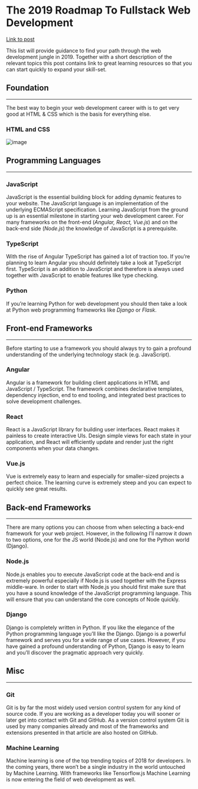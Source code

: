 # The 2019 Roadmap To Fullstack Web Development

[Link to post](https://medium.com/codingthesmartway-com-blog/the-2019-roadmap-to-fullstack-web-development-1bba67a54ae8)

This list will provide guidance to find your path through the web development jungle in 2019. Together with a short description of the relevant topics this post contains link to great learning resources so that you can start quickly to expand your skill-set.

## Foundation
---
The best way to begin your web development career with is to get very good at HTML & CSS which is the basis for everything else.

### HTML and CSS
![image](https://miro.medium.com/max/2048/0*xR4nYfC5SYC54c3J.png)

## Programming Languages
---
### JavaScript

JavaScript is the essential building block for adding dynamic features to your website. The JavaScript language is an implementation of the underlying ECMAScript specification. Learning JavaScript from the ground up is an essential milestone in starting your web development career. For many frameworks on the front-end (*Angular, React, Vue.js*) and on the back-end side (*Node.js*) the knowledge of JavaScript is a prerequisite.

### TypeScript

With the rise of Angular TypeScript has gained a lot of traction too. If you’re planning to learn Angular you should definitely take a look at TypeScript first.
TypeScript is an addition to JavaScript and therefore is always used together with JavaScript to enable features like type checking.

### Python

If you’re learning Python for web development you should then take a look at Python web programming frameworks like *Django* or *Flask*.

## Front-end Frameworks
---
Before starting to use a framework you should always try to gain a profound understanding of the underlying technology stack (e.g. JavaScript).

### Angular

Angular is a framework for building client applications in HTML and JavaScript / TypeScript. The framework combines declarative templates, dependency injection, end to end tooling, and integrated best practices to solve development challenges.

### React

React is a JavaScript library for building user interfaces. React makes it painless to create interactive UIs. Design simple views for each state in your application, and React will efficiently update and render just the right components when your data changes.

### Vue.js

Vue is extremely easy to learn and especially for smaller-sized projects a perfect choice. The learning curve is extremely steep and you can expect to quickly see great results.

## Back-end Frameworks
---

There are many options you can choose from when selecting a back-end framework for your web project. However, in the following I’ll narrow it down to two options, one for the JS world (Node.js) and one for the Python world (Django).

### Node.js

Node.js enables you to execute JavaScript code at the back-end and is extremely powerful especially if Node.js is used together with the Express middle-ware.
In order to start with Node.js you should first make sure that you have a sound knowledge of the JavaScript programming language. This will ensure that you can understand the core concepts of Node quickly.

### Django

Django is completely written in Python. If you like the elegance of the Python programming language you’ll like the Django. Django is a powerful framework and serves you for a wide range of use cases. However, if you have gained a profound understanding of Python, Django is easy to learn and you’ll discover the pragmatic approach very quickly.

## Misc
---

### Git

Git is by far the most widely used version control system for any kind of source code.
If you are working as a developer today you will sooner or later get into contact with Git and GitHub. As a version control system Git is used by many companies already and most of the frameworks and extensions presented in that article are also hosted on GitHub.

### Machine Learning

Machine learning is one of the top trending topics of 2018 for developers. In the coming years, there won’t be a single industry in the world untouched by Machine Learning. With frameworks like Tensorflow.js Machine Learning is now entering the field of web development as well.
